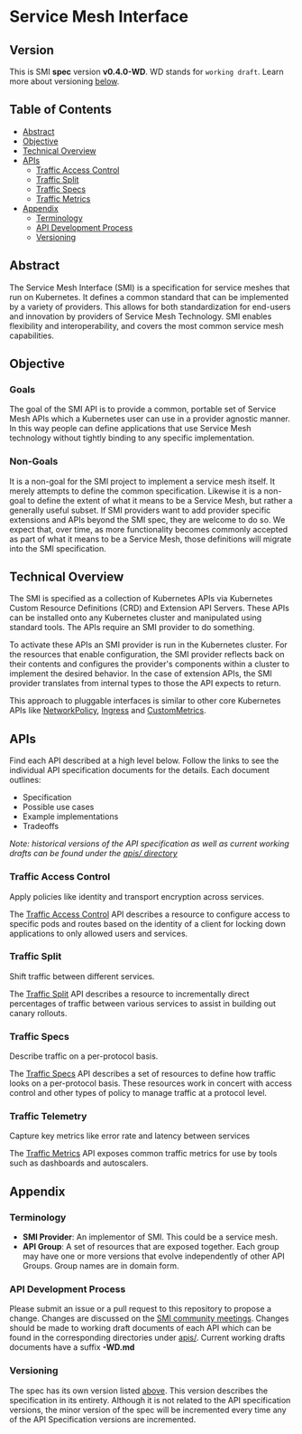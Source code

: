 # Service Mesh Interface

## Version

This is SMI **spec** version **v0.4.0-WD**.
WD stands for `working draft`.
Learn more about versioning [below](#versioning).

## Table of Contents

- [Abstract](#abstract)
- [Objective](#objective)
- [Technical Overview](#technical-overview)
- [APIs](#apis)
  - [Traffic Access Control](#traffic-access-control)
  - [Traffic Split](#traffic-split)
  - [Traffic Specs](#traffic-specs)
  - [Traffic Metrics](#traffic-metrics)
- [Appendix](#appendix)
  - [Terminology](#terminology)
  - [API Development Process](#api-development-process)
  - [Versioning](#versioning)

## Abstract

The Service Mesh Interface (SMI) is a specification for service meshes that run
on Kubernetes. It defines a common standard that can be implemented by a variety
of providers. This allows for both standardization for end-users and innovation
by providers of Service Mesh Technology. SMI enables flexibility and
interoperability, and covers the most common service mesh capabilities.

## Objective

### Goals

The goal of the SMI API is to provide a common, portable set of Service Mesh
APIs which a Kubernetes user can use in a provider agnostic manner. In this way
people can define applications that use Service Mesh technology without tightly
binding to any specific implementation.

### Non-Goals

It is a non-goal for the SMI project to implement a service mesh itself. It
merely attempts to define the common specification. Likewise it is a non-goal to
define the extent of what it means to be a Service Mesh, but rather a generally
useful subset. If SMI providers want to add provider specific extensions and
APIs beyond the SMI spec, they are welcome to do so. We expect that, over time,
as more functionality becomes commonly accepted as part of what it means to be a
Service Mesh, those definitions will migrate into the SMI specification.

## Technical Overview

The SMI is specified as a collection of Kubernetes APIs via Kubernetes Custom
Resource Definitions (CRD) and Extension API Servers. These APIs can be
installed onto any Kubernetes cluster and manipulated using standard tools.
The APIs require an SMI provider to do something.

To activate these APIs an SMI provider is run in the Kubernetes cluster. For the
resources that enable configuration, the SMI provider reflects back on their
contents and configures the provider's components within a cluster to implement
the desired behavior. In the case of extension APIs, the SMI provider translates
from internal types to those the API expects to return.

This approach to pluggable interfaces is similar to other core Kubernetes APIs
like [NetworkPolicy][1], [Ingress][2] and [CustomMetrics][3].

## APIs

Find each API described at a high level below. Follow the links to see the
individual API specification documents for the details. Each document outlines:

- Specification
- Possible use cases
- Example implementations
- Tradeoffs

_Note: historical versions of the API specification as well as current working
drafts can be found under the [apis/ directory](apis/)_

### Traffic Access Control

Apply policies like identity and transport encryption across services.

The [Traffic Access Control](apis/traffic-access/v1alpha1/traffic-access.md) API
describes a resource to configure access to specific pods and routes based
on the identity of a client for locking down applications to only allowed
users and services.

### Traffic Split

Shift traffic between different services.

The [Traffic Split](apis/traffic-split/v1alpha3/traffic-split.md) API describes
a resource to incrementally direct percentages of traffic between various services
to assist in building out canary rollouts.

### Traffic Specs

Describe traffic on a per-protocol basis.

The [Traffic Specs](apis/traffic-specs/v1alpha2/traffic-specs.md) API describes
a set of resources to define how traffic looks on a per-protocol basis. These
resources work in concert with access control and other types of policy to manage
traffic at a protocol level.

### Traffic Telemetry

Capture key metrics like error rate and latency between services

The [Traffic Metrics](apis/traffic-metrics/v1alpha1/traffic-metrics.md) API
exposes common traffic metrics for use by tools such as dashboards and autoscalers.

## Appendix

### Terminology

- **SMI Provider**: An implementor of SMI. This could be a service mesh.
- **API Group**: A set of resources that are exposed together. Each group may have
one or more versions that evolve independently of other API Groups. Group names are
in domain form.

### API Development Process

Please submit an issue or a pull request to this repository to propose a change.
Changes are discussed on the [SMI community meetings](README.md/#communications).
Changes should be made to working draft documents of each API which can be found
in the corresponding directories under [apis/](apis/). Current working drafts
documents have a suffix **-WD.md**

### Versioning

The spec has its own version listed [above](#version). This version describes the
specification in its entirety. Although it is not related to the API specification
versions, the minor version of the spec will be incremented every time any of the
API Specification versions are incremented.

[1]: https://kubernetes.io/docs/concepts/services-networking/network-policies/
[2]: https://kubernetes.io/docs/concepts/services-networking/ingress/
[3]: https://github.com/kubernetes/metrics#custom-metrics-api
